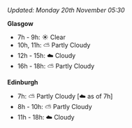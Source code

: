*Updated: Monday 20th November 05:30*

**Glasgow**

* 7h - 9h: :sunny: Clear
* 10h, 11h: :partly_sunny: Partly Cloudy
* 12h - 15h: :cloud: Cloudy
* 16h - 18h: :partly_sunny: Partly Cloudy

**Edinburgh**

* 7h: :partly_sunny: Partly Cloudy [:cloud: as of 7h]
* 8h - 10h: :partly_sunny: Partly Cloudy
* 11h - 18h: :cloud: Cloudy
